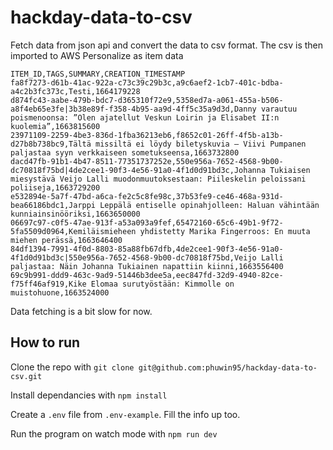 # hackday-data-to-csv
Fetch data from json api and convert the data to csv format. The csv is then imported to AWS Personalize as item data

```csv
ITEM_ID,TAGS,SUMMARY,CREATION_TIMESTAMP
fa8f7273-d61b-41ac-922a-c73c39c29b3c,a9c6aef2-1cb7-401c-bdba-a4c2b3fc373c,Testi,1664179228
d874fc43-aabe-479b-bdc7-d365310f72e9,5358ed7a-a061-455a-b506-a8f4eb65e3fe|3b38e89f-f358-4b95-aa9d-4ff5c35a9d3d,Danny varautuu poismenoonsa: ”Olen ajatellut Veskun Loirin ja Elisabet II:n kuolemia”,1663815600
23971109-2259-4be3-836d-1fba36213eb6,f8652c01-26ff-4f5b-a13b-d27b8b738bc9,Tältä missiltä ei löydy biletyskuvia – Viivi Pumpanen paljastaa syyn verkkaiseen sometukseensa,1663732800
dacd47fb-91b1-4b47-8511-77351737252e,550e956a-7652-4568-9b00-dc70818f75bd|4de2cee1-90f3-4e56-91a0-4f1d0d91bd3c,Johanna Tukiaisen miesystävä Veijo Lalli muodonmuutoksestaan: Piileskelin peloissani poliiseja,1663729200
e532894e-5a7f-47bd-a6ca-fe2c5c8fe98c,37b53fe9-ce46-468a-931d-bea66186bdc1,Jarppi Leppälä entiselle opinahjolleen: Haluan vähintään kunniainsinööriksi,1663650000
06697c97-c0f5-47ae-913f-a53a093a9fef,65472160-65c6-49b1-9f72-5fa5509d0964,Kemiläismieheen yhdistetty Marika Fingerroos: En muuta miehen perässä,1663646400
84df1394-7991-4f0d-8803-85a88fb67dfb,4de2cee1-90f3-4e56-91a0-4f1d0d91bd3c|550e956a-7652-4568-9b00-dc70818f75bd,Veijo Lalli paljastaa: Näin Johanna Tukiainen napattiin kiinni,1663556400
69c9b991-ddd9-463c-9ad9-51446b3dee5a,eec847fd-32d9-4940-82ce-f75ff46af919,Kike Elomaa surutyöstään: Kimmolle on muistohuone,1663524000
```

Data fetching is a bit slow for now.

## How to run

Clone the repo with 
`git clone git@github.com:phuwin95/hackday-data-to-csv.git`

Install dependancies with
`npm install`

Create a `.env` file from `.env-example`. Fill the info up too.

Run the program on watch mode with
`npm run dev`